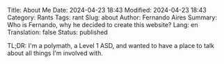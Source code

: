 Title: About Me
Date: 2024-04-23 18:43
Modified: 2024-04-23 18:43
Category: Rants
Tags: rant
Slug: about
Author: Fernando Aires
Summary: Who is Fernando, why he decided to create this website?
Lang: en
Translation: false
Status: published

<!-- title
date
modified
tags
keywords
category
slug
author
authors
summary
lang
translation
status
template
save_as
url -->

TL;DR: I'm a polymath, a Level 1 ASD, and wanted to have a place to talk about all things I'm involved with.